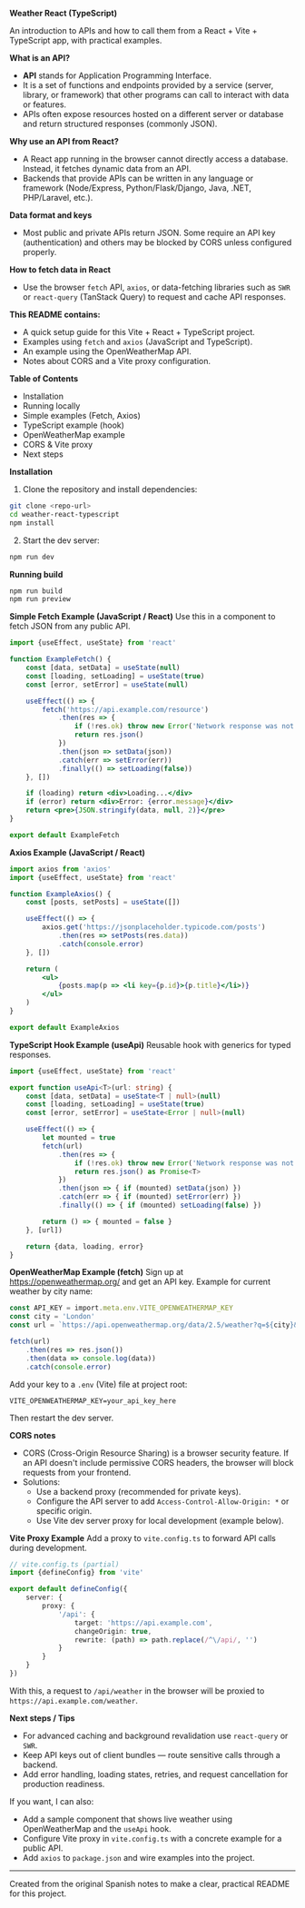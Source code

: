 **Weather React (TypeScript)**

An introduction to APIs and how to call them from a React + Vite + TypeScript app, with practical examples.

**What is an API?**
- **API** stands for Application Programming Interface.
- It is a set of functions and endpoints provided by a service (server, library, or framework) that other programs can call to interact with data or features.
- APIs often expose resources hosted on a different server or database and return structured responses (commonly JSON).

**Why use an API from React?**
- A React app running in the browser cannot directly access a database. Instead, it fetches dynamic data from an API.
- Backends that provide APIs can be written in any language or framework (Node/Express, Python/Flask/Django, Java, .NET, PHP/Laravel, etc.).

**Data format and keys**
- Most public and private APIs return JSON. Some require an API key (authentication) and others may be blocked by CORS unless configured properly.

**How to fetch data in React**
- Use the browser `fetch` API, `axios`, or data-fetching libraries such as `SWR` or `react-query` (TanStack Query) to request and cache API responses.

**This README contains:**
- A quick setup guide for this Vite + React + TypeScript project.
- Examples using `fetch` and `axios` (JavaScript and TypeScript).
- An example using the OpenWeatherMap API.
- Notes about CORS and a Vite proxy configuration.

**Table of Contents**
- Installation
- Running locally
- Simple examples (Fetch, Axios)
- TypeScript example (hook)
- OpenWeatherMap example
- CORS & Vite proxy
- Next steps

**Installation**
1. Clone the repository and install dependencies:

```bash
git clone <repo-url>
cd weather-react-typescript
npm install
```

2. Start the dev server:

```bash
npm run dev
```

**Running build**

```bash
npm run build
npm run preview
```

**Simple Fetch Example (JavaScript / React)**
Use this in a component to fetch JSON from any public API.

```jsx
import {useEffect, useState} from 'react'

function ExampleFetch() {
	const [data, setData] = useState(null)
	const [loading, setLoading] = useState(true)
	const [error, setError] = useState(null)

	useEffect(() => {
		fetch('https://api.example.com/resource')
			.then(res => {
				if (!res.ok) throw new Error('Network response was not ok')
				return res.json()
			})
			.then(json => setData(json))
			.catch(err => setError(err))
			.finally(() => setLoading(false))
	}, [])

	if (loading) return <div>Loading...</div>
	if (error) return <div>Error: {error.message}</div>
	return <pre>{JSON.stringify(data, null, 2)}</pre>
}

export default ExampleFetch
```

**Axios Example (JavaScript / React)**

```jsx
import axios from 'axios'
import {useEffect, useState} from 'react'

function ExampleAxios() {
	const [posts, setPosts] = useState([])

	useEffect(() => {
		axios.get('https://jsonplaceholder.typicode.com/posts')
			.then(res => setPosts(res.data))
			.catch(console.error)
	}, [])

	return (
		<ul>
			{posts.map(p => <li key={p.id}>{p.title}</li>)}
		</ul>
	)
}

export default ExampleAxios
```

**TypeScript Hook Example (useApi)**
Reusable hook with generics for typed responses.

```ts
import {useEffect, useState} from 'react'

export function useApi<T>(url: string) {
	const [data, setData] = useState<T | null>(null)
	const [loading, setLoading] = useState(true)
	const [error, setError] = useState<Error | null>(null)

	useEffect(() => {
		let mounted = true
		fetch(url)
			.then(res => {
				if (!res.ok) throw new Error('Network response was not ok')
				return res.json() as Promise<T>
			})
			.then(json => { if (mounted) setData(json) })
			.catch(err => { if (mounted) setError(err) })
			.finally(() => { if (mounted) setLoading(false) })

		return () => { mounted = false }
	}, [url])

	return {data, loading, error}
}
```

**OpenWeatherMap Example (fetch)**
Sign up at https://openweathermap.org/ and get an API key. Example for current weather by city name:

```ts
const API_KEY = import.meta.env.VITE_OPENWEATHERMAP_KEY
const city = 'London'
const url = `https://api.openweathermap.org/data/2.5/weather?q=${city}&appid=${API_KEY}&units=metric`

fetch(url)
	.then(res => res.json())
	.then(data => console.log(data))
	.catch(console.error)
```

Add your key to a `.env` (Vite) file at project root:

```
VITE_OPENWEATHERMAP_KEY=your_api_key_here
```

Then restart the dev server.

**CORS notes**
- CORS (Cross-Origin Resource Sharing) is a browser security feature. If an API doesn't include permissive CORS headers, the browser will block requests from your frontend.
- Solutions:
	- Use a backend proxy (recommended for private keys).
	- Configure the API server to add `Access-Control-Allow-Origin: *` or specific origin.
	- Use Vite dev server proxy for local development (example below).

**Vite Proxy Example**
Add a proxy to `vite.config.ts` to forward API calls during development.

```ts
// vite.config.ts (partial)
import {defineConfig} from 'vite'

export default defineConfig({
	server: {
		proxy: {
			'/api': {
				target: 'https://api.example.com',
				changeOrigin: true,
				rewrite: (path) => path.replace(/^\/api/, '')
			}
		}
	}
})
```

With this, a request to `/api/weather` in the browser will be proxied to `https://api.example.com/weather`.

**Next steps / Tips**
- For advanced caching and background revalidation use `react-query` or `SWR`.
- Keep API keys out of client bundles — route sensitive calls through a backend.
- Add error handling, loading states, retries, and request cancellation for production readiness.

If you want, I can also:
- Add a sample component that shows live weather using OpenWeatherMap and the `useApi` hook.
- Configure Vite proxy in `vite.config.ts` with a concrete example for a public API.
- Add `axios` to `package.json` and wire examples into the project.

---
Created from the original Spanish notes to make a clear, practical README for this project.